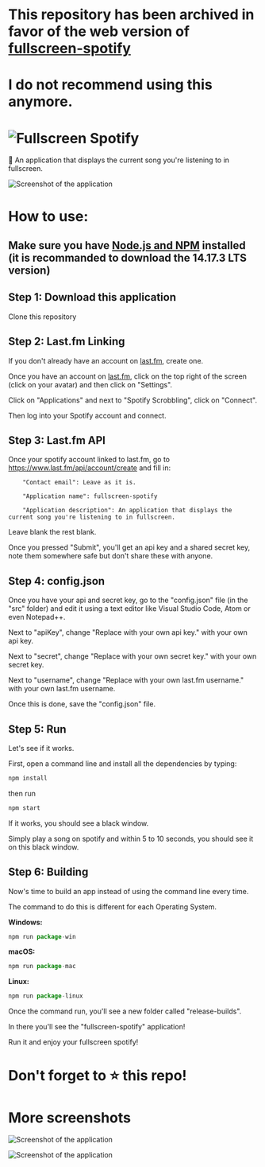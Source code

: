 # This repository has been archived in favor of the web version of [fullscreen-spotify](https://github.com/wheredidhugo/fullscreen-spotify)

# I do not recommend using this anymore.

# ![Fullscreen Spotify](hhttps://i.imgur.com/5ucW2Qm.png)

🎵 An application that displays the current song you're listening to in fullscreen.

![Screenshot of the application](https://i.imgur.com/RPTL9wz.png)

# How to use:

## Make sure you have [Node.js and NPM](https://nodejs.org/en/) installed (it is recommanded to download the 14.17.3 LTS version)

## Step 1: Download this application

Clone this repository

## Step 2: Last.fm Linking

If you don't already have an account on [last.fm](https://last.fm), create one.

Once you have an account on [last.fm](https://last.fm), click on the top right of the screen (click on your avatar) and then click on "Settings".

Click on "Applications" and next to "Spotify Scrobbling", click on "Connect".

Then log into your Spotify account and connect.

## Step 3: Last.fm API

Once your spotify account linked to last.fm, go to https://www.last.fm/api/account/create and fill in:

        "Contact email": Leave as it is.

        "Application name": fullscreen-spotify

        "Application description": An application that displays the current song you're listening to in fullscreen.

Leave blank the rest blank.

Once you pressed "Submit", you'll get an api key and a shared secret key, note them somewhere safe but don't share these with anyone.

## Step 4: config.json

Once you have your api and secret key, go to the "config.json" file (in the "src" folder) and edit it using a text editor like Visual Studio Code, Atom or even Notepad++.

Next to "apiKey", change "Replace with your own api key." with your own api key.

Next to "secret", change "Replace with your own secret key." with your own secret key.

Next to "username", change "Replace with your own last.fm username." with your own last.fm username.

Once this is done, save the "config.json" file.

## Step 5: Run

Let's see if it works.

First, open a command line and install all the dependencies by typing:

```js
npm install
```

then run

```js
npm start
```

If it works, you should see a black window.

Simply play a song on spotify and within 5 to 10 seconds, you should see it on this black window.

## Step 6: Building

Now's time to build an app instead of using the command line every time.

The command to do this is different for each Operating System.

**Windows:**

```js
npm run package-win
```

**macOS:**

```js
npm run package-mac
```

**Linux:**

```js
npm run package-linux
```

Once the command run, you'll see a new folder called "release-builds".

In there you'll see the "fullscreen-spotify" application!

Run it and enjoy your fullscreen spotify!

# Don't forget to :star: this repo!

# More screenshots

![Screenshot of the application](https://i.imgur.com/StbnHi5.png)

![Screenshot of the application](https://i.imgur.com/xleuxye.png)
